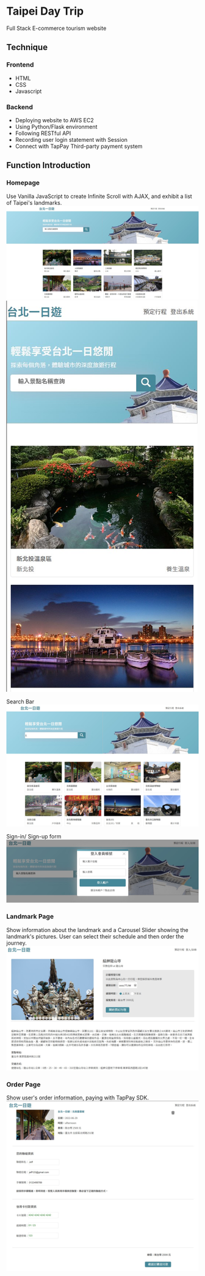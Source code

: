 # Taipei Day Trip

Full Stack E-commerce tourism website

## Technique
### Frontend
+ HTML
+ CSS
+ Javascript

### Backend
+ Deploying website to AWS EC2
+ Using Python/Flask environment
+ Following RESTful API
+ Recording user login statement with Session
+ Connect with TapPay Third-party payment system


## Function Introduction
### Homepage
Use Vanilla JavaScript to create Infinite Scroll with AJAX, and exhibit a list of Taipei's landmarks.
![image](/Image/Taipei%20Trip.jpg)
![image](/Image/Taipei%20Trip%20small.jpg)

Search Bar
![image](/Image/Search.jpg)

Sign-in/ Sign-up form
![image](/Image/Sign%20Up.jpg)

### Landmark Page
Show information about the landmark and a Carousel Slider showing the landmark's pictures. User can select their schedule and then order the journey.
![image](/Image/Landmark.jpg)

### Order Page
Show user's order information, paying with TapPay SDK.
![image](/Image/Order.jpg)
